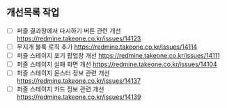 
## 개선목록 작업
- [ ] 퍼즐 결과창에서 다시하기 버튼 관련 개선  https://redmine.takeone.co.kr/issues/14123
- [ ] 무지개 블록 로직 추가 https://redmine.takeone.co.kr/issues/14114
- [ ] 퍼즐 스테이지 포기 팝업창 개선 https://redmine.takeone.co.kr/issues/14111
- [ ] 퍼즐 스테이지 실패 화면 개선 https://redmine.takeone.co.kr/issues/14104
- [ ] 퍼즐 스테이지 몬스터 정보 관련 개선 https://redmine.takeone.co.kr/issues/14137
- [ ] 퍼즐 스테이지 카드 정보 관련 개선 https://redmine.takeone.co.kr/issues/14139